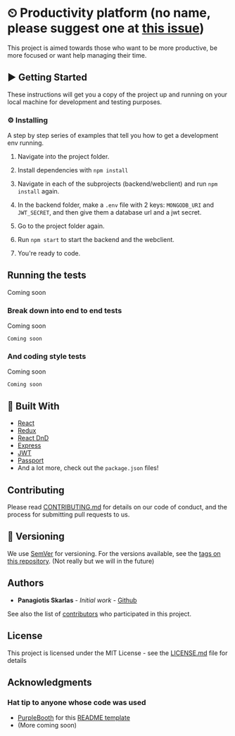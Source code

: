 # ⏲ Productivity platform (no name, please suggest one at [this issue](link-here))

This project is aimed towards those who want to be more productive, be more focused or want help managing their time.

## ▶ Getting Started

These instructions will get you a copy of the project up and running on your local machine for development and testing purposes.

### ⚙️ Installing

A step by step series of examples that tell you how to get a development env running.

1. Navigate into the project folder.

2. Install dependencies with `npm install`

3. Navigate in each of the subprojects (backend/webclient) and run `npm install` again.

4. In the backend folder, make a `.env` file with 2 keys: `MONGODB_URI` and `JWT_SECRET`, and then give them a database url and a jwt secret.

5. Go to the project folder again.

6. Run `npm start` to start the backend and the webclient.

7. You're ready to code.

## Running the tests

Coming soon

### Break down into end to end tests

Coming soon

```
Coming soon
```

### And coding style tests

Coming soon

```
Coming soon
```

## 🔨 Built With

- [React](https://github.com/facebook/react/)
- [Redux](https://github.com/reduxjs/redux/)
- [React DnD](https://github.com/react-dnd/react-dnd/)
- [Express](https://github.com/expressjs/express)
- [JWT](https://github.com/auth0/node-jsonwebtoken)
- [Passport](https://github.com/jaredhanson/passport)
- And a lot more, check out the `package.json` files!

## Contributing

Please read [CONTRIBUTING.md](https://gist.github.com/PurpleBooth/b24679402957c63ec426) for details on our code of conduct, and the process for submitting pull requests to us.

## 🔢 Versioning

We use [SemVer](http://semver.org/) for versioning. For the versions available, see the [tags on this repository](https://github.com/1qk1/productivity-platform/tags).
(Not really but we will in the future)

## Authors

- **Panagiotis Skarlas** - _Initial work_ - [Github](https://github.com/1qk1)

See also the list of [contributors](https://github.com/1qk1/productivity-platform/contributors) who participated in this project.

## License

This project is licensed under the MIT License - see the [LICENSE.md](LICENSE.md) file for details

## Acknowledgments

### Hat tip to anyone whose code was used

- [PurpleBooth](https://github.com/PurpleBooth) for this [README template](https://gist.githubusercontent.com/PurpleBooth/109311bb0361f32d87a2/raw/8254b53ab8dcb18afc64287aaddd9e5b6059f880/README-Template.md)
- (More coming soon)
